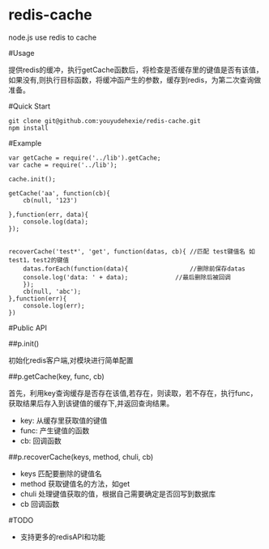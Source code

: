 redis-cache
===========

node.js use redis to cache

#Usage

提供redis的缓冲，执行getCache函数后，将检查是否缓存里的键值是否有该值，如果没有,则执行目标函数，将缓冲函产生的参数，缓存到redis，为第二次查询做准备。

#Quick Start

    git clone git@github.com:youyudehexie/redis-cache.git
    npm install
    
#Example

	var getCache = require('../lib').getCache;
	var cache = require('../lib');
	
	cache.init();  
	
	getCache('aa', function(cb){
	    cb(null, '123')
	
	},function(err, data){
	    console.log(data);
	});
	

	recoverCache('test*', 'get', function(datas, cb){ //匹配 test键值名 如test1，test2的键值
	    datas.forEach(function(data){                 //删除前保存datas
		console.log('data: ' + data);             //最后删除后被回调	
	    });
	    cb(null, 'abc');
	},function(err){
	    console.log(err);
	})


#Public API

##p.init()  

初始化redis客户端,对模块进行简单配置

##p.getCache(key, func, cb)

首先，利用key查询缓存是否存在该值,若存在，则读取，若不存在，执行func，获取结果后存入到该键值的缓存下,并返回查询结果。

+  key: 从缓存里获取值的键值
+  func: 产生键值的函数
+  cb: 回调函数

##p.recoverCache(keys, method, chuli, cb)

+ keys 匹配要删除的键值名
+ method 获取键值名的方法，如get
+ chuli 处理键值获取的值，根据自己需要确定是否回写到数据库
+ cb 回调函数

#TODO

+  支持更多的redisAPI和功能
